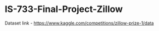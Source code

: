 # IS-733-Final-Project-Zillow


Dataset link - https://www.kaggle.com/competitions/zillow-prize-1/data
